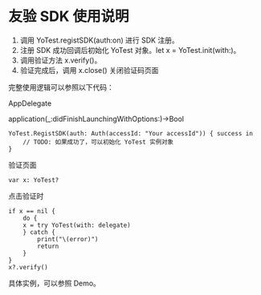 #  友验 SDK 使用说明

1. 调用 YoTest.registSDK(auth:on) 进行 SDK 注册。
2. 注册 SDK 成功回调后初始化 YoTest 对象。let x = YoTest.init(with:)。
3. 调用验证方法 x.verify()。
4. 验证完成后，调用 x.close() 关闭验证码页面

完整使用逻辑可以参照以下代码：

AppDelegate

application(_:didFinishLaunchingWithOptions:)->Bool

```
YoTest.RegistSDK(auth: Auth(accessId: "Your accessId")) { success in
    // TODO: 如果成功了，可以初始化 YoTest 实例对象
}
```

验证页面

```
var x: YoTest?
```

点击验证时


```
if x == nil {
    do {
    x = try YoTest(with: delegate)
    } catch {
        print("\(error)")
        return
    }
}
x?.verify()
```


具体实例，可以参照 Demo。
